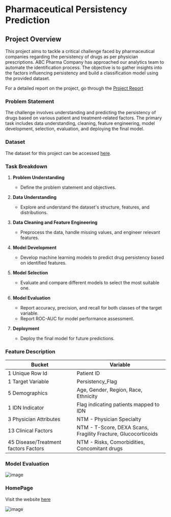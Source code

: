 # Pharmaceutical Persistency Prediction

## Project Overview

This project aims to tackle a critical challenge faced by pharmaceutical companies regarding the persistency of drugs as per physician prescriptions. ABC Pharma Company has approached our analytics team to automate the identification process. The objective is to gather insights into the factors influencing persistency and build a classification model using the provided dataset.

For a detailed report on the project, go through the [Project Report](https://github.com/Ashish-Sasna/Healthcare-Project/blob/main/Week%2013%20Deliverables/Project%20Report.pdf)

### Problem Statement

The challenge involves understanding and predicting the persistency of drugs based on various patient and treatment-related factors. The primary task includes data understanding, cleaning, feature engineering, model development, selection, evaluation, and deploying the final model.

### Dataset

The dataset for this project can be accessed [here]([Dataset_Link](https://drive.google.com/file/d/1P_oMc6gOBlhw6dY5PxaqxV2swdHMUooK/view)).

### Task Breakdown

1. **Problem Understanding**
   - Define the problem statement and objectives.
  
2. **Data Understanding**
   - Explore and understand the dataset's structure, features, and distributions.
  
3. **Data Cleaning and Feature Engineering**
   - Preprocess the data, handle missing values, and engineer relevant features.
  
4. **Model Development**
   - Develop machine learning models to predict drug persistency based on identified features.
  
5. **Model Selection**
   - Evaluate and compare different models to select the most suitable one.

6. **Model Evaluation**
   - Report accuracy, precision, and recall for both classes of the target variable.
   - Report ROC-AUC for model performance assessment.

7. **Deployment**
   - Deploy the final model for future predictions.

### Feature Description

| Bucket | Variable |
|--------|----------|
| 1 Unique Row Id | Patient ID |
| 1 Target Variable | Persistency_Flag |
| 5 Demographics | Age, Gender, Region, Race, Ethnicity |
| 1 IDN Indicator | Flag indicating patients mapped to IDN |
| 3 Physician Attributes | NTM - Physician Specialty |
| 13 Clinical Factors | NTM - T-Score, DEXA Scans, Fragility Fracture, Glucocorticoids |
| 45 Disease/Treatment factors Factors | NTM - Risks, Comorbidities, Concomitant drugs | 

### Model Evaluation

![image](https://github.com/Ashish-Sasna/Healthcare-Project/assets/96835311/b98b7458-323f-4089-8e91-2f0d4e5a2bb5)

### HomePage
Visit the website [here](http://3.111.58.183/)

![image](https://github.com/Ashish-Sasna/Healthcare-Project/assets/96835311/4010e127-2aff-4698-88d8-6bbe87160e73)

